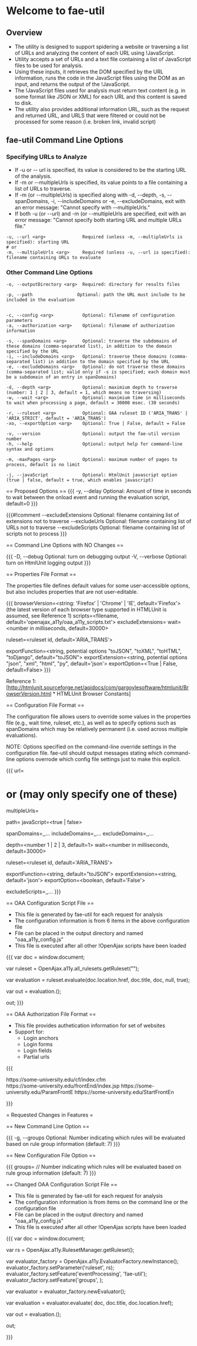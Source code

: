 # Welcome to fae-util 

## Overview 

* The utility is designed to support spidering a website or traversing a list of URLs and analyzing the content of each URL using !JavaScript. 
* Utility accepts a set of URLs and a text file containing a list of JavaScript files to be used for analysis. 
* Using these inputs, it retrieves the DOM specified by the URL information, runs the code in the JavaScript files using the DOM as an input, and returns the output of the !JavaScript. 
* The !JavaScript files used for analysis must return text content (e.g. in some format like JSON or XML) for each URL and this content is saved to disk.
* The utility also provides additional information URL, such as the request and returned URL, and URLS that were filtered or could not be processed for some reason (i.e. broken link, invalid script)

## fae-util Command Line Options 

### Specifying URLs to Analyze 

* If -u or -- url is specified, its value is considered to be the starting URL of the analysis.
* If -m or --multipleUrls is specified, its value points to a file containing a list of URLs to traverse.
* If -m (or --multipleUrls) is specified along with -d, --depth, -s, --spanDomains, -i, --includeDomains or -e, --excludeDomains, exit with an error message: "Cannot specify <options> with --multipleUrls."
* If both -u (or --url) and -m (or --multipleUrls are specified, exit with an error message: "Cannot specify both starting URL and multiple URLs file."

```
-u, --url <arg>              Required (unless -m, --multipleUrls is specified): starting URL
# or
-m, --multipleUrls <arg>     Required (unless -u, --url is specified): filename containing URLs to evaluate
```

### Other Command Line Options 

```
-o, --outputDirectory <arg>  Required: directory for results files

-p, --path                 Optional: path the URL must include to be included in the evaluation


-c, --config <arg>           Optional: filename of configuration parameters
-a, --authorization <arg>    Optional: filename of authorization information

-s, --spanDomains <arg>      Optional: traverse the subdomains of these domains (comma-separated list), in addition to the domain specified by the URL
-i, --includeDomains <arg>   Optional: traverse these domains (comma-separated list) in addition to the domain specified by the URL
-e, --excludeDomains <arg>   Optional: do not traverse these domains (comma-separated list; valid only if -s is specified; each domain must be a subdomain of an entry in spanDomains)

-d, --depth <arg>            Optional: maximium depth to traverse (number: 1 | 2 | 3, default = 1, which means no traversing)
-w, --wait <arg>             Optional: maximium time in milliseconds to wait when processing a page, default = 30000 msec. (30 seconds)

-r, --ruleset <arg>          Optional: OAA ruleset ID ('ARIA_TRANS' | 'ARIA_STRICT', default = 'ARIA_TRANS')
-xo, --exportOption <arg>    Optional: True | False, default = False 

-v, --version                Optional: output the fae-util version number
-h, --help                   Optional: output help for command-line syntax and options

-m, -maxPages <arg>          Optional: maximum number of pages to process, default is no limit

-j, --javaScript             Optional: HtmlUnit javascript option (true | false, default = true, which enables javascript)  
```

== Proposed Options ==
{{{
-y, --delay <arg>          Optional: Amount of time in seconds to wait between the onload event and running the evaluation script, default=0 
}}}



{{{#!comment
--excludeExtensions <arg>    Optional: filename containing list of extensions not to traverse
--excludeUrls <arg>          Optional: filename containing list of URLs not to traverse
--excludeScripts <arg>       Optional: filename containing list of scripts not to process
}}}

== Command Line Options with NO Changes ==

{{{
-D, --debug <arg>            Optional: turn on debugging output
-V, --verbose <arg>          Optional: turn on HtmlUnit logging output
}}}

== Properties File Format ==

The properties file defines default values for some user-accessible options, but also includes properties that are not user-editable.

{{{
browserVersion=<string: 'Firefox' | 'Chrome' | 'IE', default='Firefox'> (the latest version of each browser type supported in HTMLUnit is assumed, see Reference 1)
scripts=<filename, default='openajax_a11y/oaa_a11y_scripts.txt'>
excludeExtensions=<filename>
wait=<number in milliseconds, default=30000>

ruleset=<ruleset id, default='ARIA_TRANS'>

exportFunction=<string, potential options "toJSON", "toXML", "toHTML", "toDjango", default="toJSON">
exportExtension=<string, potential options "json", "xml", "html", "py", default='json'>
exportOption=<True | False, default=False>
}}}

Reference 1: [http://htmlunit.sourceforge.net/apidocs/com/gargoylesoftware/htmlunit/BrowserVersion.html * HTMLUnit Browser Constants]

== Configuration File Format ==

The configuration file allows users to override some values in the properties file (e.g., wait time, ruleset, etc.), as well as to specify options such as spanDomains which may be relatively permanent (i.e. used across multiple evaluations).

NOTE: Options specified on the command-line override settings in the configuration file. fae-util should output messages stating which command-line options overrode which config file settings just to make this explicit.

{{{
url=<startingURL>
# or (may only specify one of these)
multipleUrls=<filename>

path=<string>
javaScript=<true | false>

spanDomains=<domain1>,<domain2>,...
includeDomains=<domain1>,<domain2>,...
excludeDomains=<domain1>,<domain2>,...

depth=<number 1 | 2 | 3, default=1>
wait=<number in milliseconds, default=30000>

ruleset=<ruleset id, default='ARIA_TRANS'>

exportFunction=<string, default="toJSON">
exportExtension=<string, default='json'>
exportOption=<boolean, default='False'>

excludeScripts=<script1>,<script2>,...
}}} 

== OAA Configuration Script File ==

* This file is generated by fae-util for each request for analysis
* The configuration information is from 6 items in the above configuration file 
* File can be placed in the output directory and named "oaa_a11y_config.js"
* This file is executed after all other !OpenAjax scripts have been loaded

{{{
var doc = window.document;

var ruleset = OpenAjax.a11y.all_rulesets.getRuleset("<ruleset>"); 
  
var evaluation = ruleset.evaluate(doc.location.href, doc.title, doc, null, true);

var out = evaluation.<oaaExportFunction>(<exportOption>);

out;
}}}

== OAA Authorization File Format ==

* This file provides authetication information for set of websites 
* Support for:
  * Login anchors
  * Login forms
  * Login fields
  * Partial urls
  

{{{
<?xml version="1.0" encoding="UTF-8"?>
<authorizations> 

  <!-- url with login anchor -->
  <authorization>
    <url>https://some-university.edu/cf/index.cfm</url> 
    <!-- need to indicate anchor to look for to go to login page, optional-->
    <anchor text="Login"/> 
    <form name="Login"/> 
    <submit name="Login"/>
    <control name="USER" value=""/> 
    <control name="PASSWORD" value=""/> 
  </authorization> 

  <!-- full login url -->
  <authorization> 
    <url>https://some-university.edu/frontEnd/index.jsp</url>
    <form id="easForm"/> 
    <submit value="Login"/> 
    <control name="inputEnterpriseId" value=""/> 
    <control name="password" value=""/>
    <!-- optional -->
    <verification enabled="true" text="Sign Out"/>
  </authorization> 

  <!-- login url starting with -->
  <authorization> 
    <url>https://some-university.edu/ParamFrontE</url> 
    <url-match type="startsWith"/> 
    <form name="Login"/>
    <!-- submit without a name or value --> 
    <submit tag="button" type="submit"/> 
    <control name="USER" value=""/> 
    <control name="PASSWORD" value=""/> 
    <verification enabled="false" text="Log Out"/>
  </authorization>

  <!-- login url with more than two login fields -->
  <authorization> 
    <url>https://some-university.edu/StartFrontEn</url> 
    <!-- form without a name or id -->
    <form index="0"/> 
    <submit tag="input" type="image"/> 
    <control count="3" />
    <control id="1" name="org" value="openaccessibilityalliance" />
    <control id="2" name="login" value="" />
    <control id="3" name="password" value="" />
    <verification enabled="true" text="Log Me Out" /> 
  </authorization> 

</authorizations>

}}}

= Requested Changes in Features =

== New Command Line Option ==

{{{
-g, --groups <arg>  Optional: Number indicating which rules will be evaluated based on rule group information (default: 7)
}}}

== New Configuration File Option ==

{{{
groups=<arg>  // Number indicating which rules will be evaluated based on rule group information (default: 7)
}}}

== Changed OAA Configuration Script File ==

* This file is generated by fae-util for each request for analysis
* The configuration information is from items on the command line or  the configuration file 
* File can be placed in the output directory and named "oaa_a11y_config.js"
* This file is executed after all other !OpenAjax scripts have been loaded

{{{
var doc = window.document;

var rs = OpenAjax.a11y.RulesetManager.getRuleset(<ruleset>); 
 
var evaluator_factory = OpenAjax.a11y.EvaluatorFactory.newInstance();
evaluator_factory.setParameter('ruleset', rs); 
evaluator_factory.setFeature('eventProcessing', 'fae-util');
evaluator_factory.setFeature('groups',  <groups>); 

var evaluator = evaluator_factory.newEvaluator();

var evaluation = evaluator.evaluate( doc, doc.title, doc.location.href);

var out = evaluation.<oaaExportFunction>(<exportOption>);

out;

}}}

